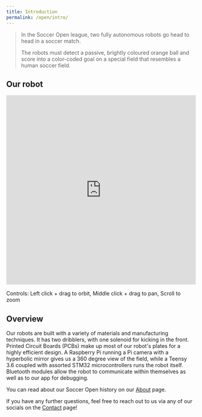 ```yaml
---
title: Introduction
permalink: /open/intro/
---
```

>In the Soccer Open league, two fully autonomous robots go head to head in a soccer match.
> 
>The robots must detect a passive, brightly coloured orange ball and score into a color-coded goal on a special field that resembles a human soccer field. 

## Our robot

<div style="position:relative;padding-bottom:100%;margin:15px auto!important;">
<iframe src="https://myhub.autodesk360.com/ue2d4b949/shares/public/SH56a43QTfd62c1cd968d240b070679b9ffd?mode=embed" style="width:100%;height:100%;position:absolute;left:0px;top:0px;" allowfullscreen="true" webkitallowfullscreen="true" mozallowfullscreen="true"  frameborder="0"></iframe>
</div>

Controls: Left click + drag to orbit, Middle click + drag to pan, Scroll to zoom

## Overview

Our robots are built with a variety of materials and manufacturing techniques. It has two dribblers, with one solenoid for kicking in the front. Printed Circuit Boards (PCBs) make up most of our robot's plates for a highly efficient design. A Raspberry Pi running a Pi camera with a hyperbolic mirror gives us a 360 degree view of the field, while a Teensy 3.6 coupled with assorted STM32 microcontrollers runs the robot itself. Bluetooth modules allow the robot to communicate within themselves as well as to our app for debugging.

You can read about our Soccer Open history on our [About](/about/#soccer-open) page.

If you have any further questions, feel free to reach out to us via any of our socials on the [Contact](/contact/) page!

